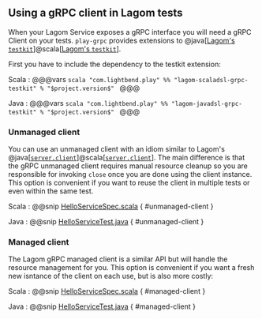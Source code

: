 ## Using a gRPC client in Lagom tests

When your Lagom Service exposes a gRPC interface you will need a gRPC Client on your 
tests. `play-grpc` provides extensions to @java[[Lagom's `testkit`](https://www.lagomframework.com/documentation/current/java/Test.html#How-to-test-one-service)]@scala[[Lagom's `testkit`](https://www.lagomframework.com/documentation/current/scala/TestingServices.html#How-to-test-one-service)].

First you have to include the dependency to the testkit extension:

Scala
:   @@@vars
    ```scala
    "com.lightbend.play" %% "lagom-scaladsl-grpc-testkit" % "$project.version$"
    ```
    @@@

Java
:   @@@vars
    ```scala
    "com.lightbend.play" %% "lagom-javadsl-grpc-testkit" % "$project.version$"
    ```
    @@@

### Unmanaged client

You can use an unmanaged client with an idiom similar to Lagom's @java[[`server.client`](https://www.lagomframework.com/documentation/current/java/Test.html#How-to-test-one-service)]@scala[[`server.client`](https://www.lagomframework.com/documentation/current/scala/TestingServices.html#How-to-test-one-service)]. The main difference is that the gRPC unmanaged client requires manual
resource cleanup so you are responsible for invoking `close` once you are done using the client instance. This option is convenient if you want to reuse the client in multiple tests or even within the same test.

Scala
:   @@snip [HelloServiceSpec.scala](../../../../lagom-interop-test-scala/src/test/scala/com/example/hello/impl/HelloServiceSpec.scala)  { #unmanaged-client }

Java
:   @@snip [HelloServiceTest.java](../../../../lagom-interop-test-java/src/test/java/com/lightbend/lagom/javadsl/grpc/interop/test/HelloServiceTest.java)  { #unmanaged-client }

### Managed client

The Lagom gRPC managed client is a similar API but will handle the resource management for you. This option is convenient if you want a fresh new isntance of the client on each use, but is also more costly:

Scala
:   @@snip [HelloServiceSpec.scala](../../../../lagom-interop-test-scala/src/test/scala/com/example/hello/impl/HelloServiceSpec.scala)  { #managed-client }

Java
:   @@snip [HelloServiceTest.java](../../../../lagom-interop-test-java/src/test/java/com/lightbend/lagom/javadsl/grpc/interop/test/HelloServiceTest.java)  { #managed-client }
